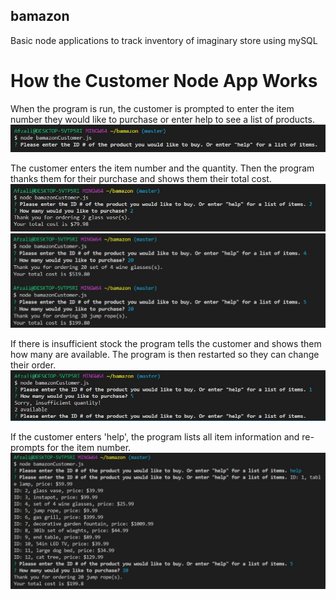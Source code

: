 ## bamazon
Basic node applications to track inventory of imaginary store using mySQL

# How the Customer Node App Works
When the program is run, the customer is prompted to enter the item number they would like to purchase or enter help to see a list of products.
![Customer view 1](screenshots/01-customer.JPG "When the program is run, the customer is prompted to enter the item number they would like to purchase or enter help to see a list of products.")

The customer enters the item number and the quantity. Then the program thanks them for their purchase and shows them their total cost.
![Customer view 2](screenshots/02-customer.JPG "The customer enters the item number and the quantity. Then the program thanks them for their purchase and shows them their total cost.")
![Customer view 2](screenshots/04-customer.JPG "The customer enters the item number and the quantity. Then the program thanks them for their purchase and shows them their total cost.")

If there is insufficient stock the program tells the customer and shows them how many are available. The program is then restarted so they can change their order.
![Customer view 3](screenshots/03-customer.JPG "If there is insufficient stock the program tells the customer and shows them how many are available. The program is then restarted so they can change their order.")

If the customer enters 'help', the program lists all item information and re-prompts for the item number.
![Customer view 4](screenshots/05-customer-help.JPG "If the customer enters 'help', the program lists all item information and re-prompts for the item number.")
